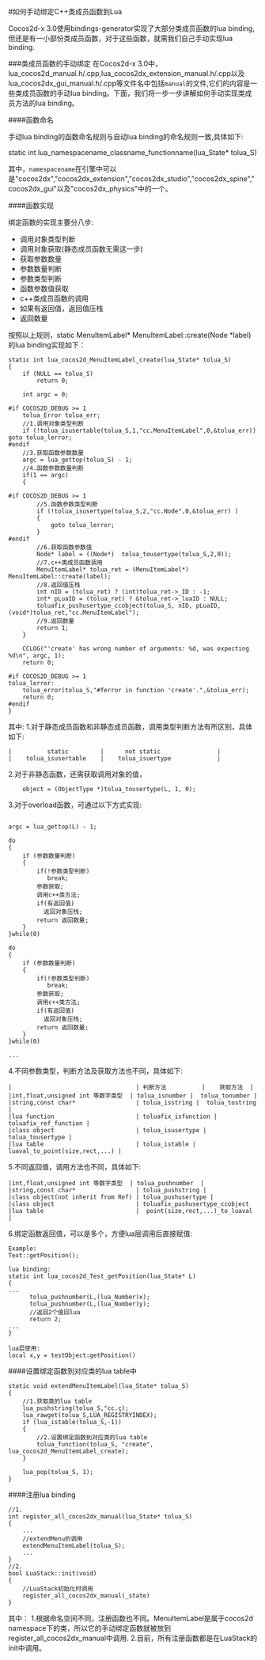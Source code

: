 #如何手动绑定C++类成员函数到Lua

Cocos2d-x 3.0使用bindings-generator实现了大部分类成员函数的lua binding,但还是有一小部份类成员函数，对于这些函数，就需我们自己手动实现lua binding.

###类成员函数的手动绑定
在Cocos2d-x 3.0中，lua_cocos2d_manual.h/.cpp,lua_cocos2dx_extension_manual.h/.cpp以及lua_cocos2dx_gui_manual.h/.cpp等文件名中包括`manual`的文件,它们的内容是一些类成员函数的手动lua binding。下面，我们将一步一步讲解如何手动实现类成员方法的lua binding。

####函数命名

手动lua binding的函数命名规则与自动lua binding的命名规则一致,具体如下:

static int lua_namespacename_classname_functionname(lua_State* tolua_S)

其中，`namespacename`在引擎中可以是"cocos2dx","cocos2dx_extension","cocos2dx_studio","cocos2dx_spine","cocos2dx_gui"以及"cocos2dx_physics"中的一个。

####函数实现

绑定函数的实现主要分八步:

* 调用对象类型判断
* 调用对象获取(静态成员函数无需这一步)
* 获取参数数量
* 参数数量判断
* 参数类型判断
* 函数参数值获取
* c++类成员函数的调用
* 如果有返回值，返回值压栈 
* 返回数量

按照以上规则，static MenuItemLabel* MenuItemLabel::create(Node *label)的lua binding实现如下：

```
static int lua_cocos2d_MenuItemLabel_create(lua_State* tolua_S)
{
    if (NULL == tolua_S)
        return 0;
    
    int argc = 0;
    
#if COCOS2D_DEBUG >= 1
	tolua_Error tolua_err;
	//1.调用对象类型判断
	if (!tolua_isusertable(tolua_S,1,"cc.MenuItemLabel",0,&tolua_err)) goto tolua_lerror;
#endif
    //3.获取函数参数数量
    argc = lua_gettop(tolua_S) - 1;
    //4.函数参数数量判断
    if(1 == argc)
    {
        
#if COCOS2D_DEBUG >= 1
		//5.函数参数类型判断
        if (!tolua_isusertype(tolua_S,2,"cc.Node",0,&tolua_err) )
        {
            goto tolua_lerror;
        }
#endif
        //6.获取函数参数值
        Node* label = ((Node*)  tolua_tousertype(tolua_S,2,0));
        //7.c++类成员函数调用
        MenuItemLabel* tolua_ret = (MenuItemLabel*)  MenuItemLabel::create(label);
        //8.返回值压栈
        int nID = (tolua_ret) ? (int)tolua_ret->_ID : -1;
        int* pLuaID = (tolua_ret) ? &tolua_ret->_luaID : NULL;
        toluafix_pushusertype_ccobject(tolua_S, nID, pLuaID, (void*)tolua_ret,"cc.MenuItemLabel");
        //9.返回数量
        return 1;
    }
    
    CCLOG("'create' has wrong number of arguments: %d, was expecting %d\n", argc, 1);
	return 0;
    
#if COCOS2D_DEBUG >= 1
tolua_lerror:
    tolua_error(tolua_S,"#ferror in function 'create'.",&tolua_err);
    return 0;
#endif
}
```

其中:
1.对于静态成员函数和非静态成员函数，调用类型判断方法有所区别，具体如下:

```
|          static         |      not static                |
|    tolua_isusertable    |    tolua_isuertype             |
```

2.对于非静态函数，还需获取调用对象的值，

```
    object = (ObjectType *)tolua_tousertype(L, 1, 0);
```

3.对于overload函数，可通过以下方式实现:

```

argc = lua_gettop(L) - 1;

do 
{
	if (参数数量判断)
    {
   		if(!参数类型判断)
   		   break;
   		参数获取;
   		调用c++类方法;
   		if(有返回值)
   		  返回对象压栈;
   		return 返回数量;
    }
}while(0)

do
{
    if (参数数量判断)
    {
   		if(!参数类型判断)
   		   break;
   		参数获取;
   		调用c++类方法;
   		if(有返回值)
   		  返回对象压栈;
   		return 返回数量;
    }
}while(0)

...

```

4.不同参数类型，判断方法及获取方法也不同，具体如下:

```
|                                   | 判断方法          |    获取方法  |
|int,float,unsigned int 等数字类型  | tolua_isnumber |  tolua_tonumber |
|string,const char*                 | tolua_isstring |  tolua_tostring |
|lua function                       | toluafix_isfunction | toluafix_ref_function |
|class object                       | tolua_isusertype | tolua_tousertype |
|lua table                          | tolua_istable | luaval_to_point(size,rect,...) |
```
5.不同返回值，调用方法也不同，具体如下:

```
|int,float,unsigned int 等数字类型  | tolua_pushnumber  |
|string,const char*                 | tolua_pushstring |
|class object(not inherit from Ref) | tolua_pushusertype |
|class object                       | toluafix_pushusertype_ccobject
|lua table                          |  point(size,rect,...)_to_luaval |
```
6.绑定函数返回值，可以是多个，方便lua层调用后直接赋值:

```
Example:
Text::getPosition();

lua binding:
static int lua_cocos2d_Test_getPosition(lua_State* L)
{
...
	  tolua_pushnumber(L,(lua_Number)x);
      tolua_pushnumber(L,(lua_Number)y); 
      //返回2个值回lua 
      return 2;
...
}

lua层使用:
local x,y = testObject:getPosition()

```

####设置绑定函数到对应类的lua table中

```
static void extendMenuItemLabel(lua_State* tolua_S)
{
    //1.获取类的lua table
	lua_pushstring(tolua_S,"cc.ç);
    lua_rawget(tolua_S,LUA_REGISTRYINDEX);
    if (lua_istable(tolua_S,-1))
    {
    	//2.设置绑定函数到对应类的lua table
    	tolua_function(tolua_S, "create", lua_cocos2d_MenuItemLabel_create);
    }
    
    lua_pop(tolua_S, 1);
}
```

####注册lua binding

```
//1.
int register_all_cocos2dx_manual(lua_State* tolua_S)
{
	...
	//extendMenu的调用
	extendMenuItemLabel(tolua_S);
	...
}
//2.
bool LuaStack::init(void)
{
	//LuaStack初始化时调用
	register_all_cocos2dx_manual(_state)
}
```

其中：
1.根据命名空间不同，注册函数也不同。MenuItemLabel是属于cocos2d namespace下的类，所以它的手动绑定函数就被放到register_all_cocos2dx_manual中调用.
2.目前，所有注册函数都是在LuaStack的init中调用。